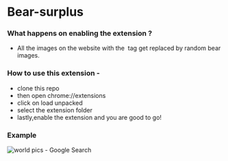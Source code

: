 # Bear-surplus

### What happens on enabling the extension ?
- All the images on the website with the <img> tag get replaced by random bear images.

### How to use this extension -
- clone this repo
- then open chrome://extensions
- click on load unpacked
- select the extension folder
- lastly,enable the extension and you are good to go!


### Example


![world pics - Google Search](https://user-images.githubusercontent.com/91744743/149786142-ce218f88-60bf-427f-9623-df6435994cc3.png)
